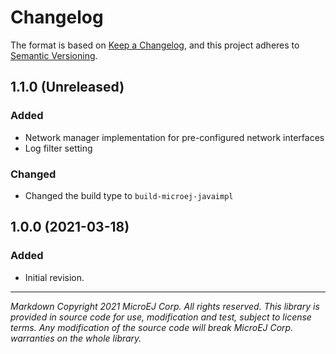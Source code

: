# Changelog

The format is based on [Keep a Changelog](https://keepachangelog.com/en/1.0.0/),
and this project adheres to [Semantic Versioning](https://semver.org/spec/v2.0.0.html).

## 1.1.0 (Unreleased)

### Added

  - Network manager implementation for pre-configured network interfaces
  - Log filter setting

### Changed

  - Changed the build type to `build-microej-javaimpl`

## 1.0.0 (2021-03-18)

### Added

  - Initial revision.

---
_Markdown_
_Copyright 2021 MicroEJ Corp. All rights reserved._
_This library is provided in source code for use, modification and test, subject to license terms._
_Any modification of the source code will break MicroEJ Corp. warranties on the whole library._
